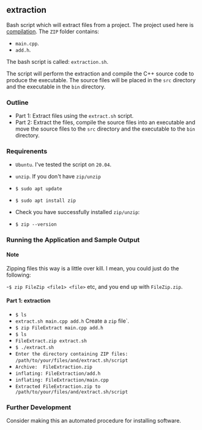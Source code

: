 ## extraction

Bash script which will extract files from a project. The project used here is [compilation](https://github.com/MRLintern/Bash-Hacks/tree/main/compilation).
The `ZIP` folder contains:

- `main.cpp`.
- `add.h`.

The bash script is called: `extraction.sh`.

The script will perform the extraction and compile the C++ source code to produce the executable. The source files will be placed in the `src` directory
and the executable in the `bin` directory.

### Outline

- Part 1: Extract files using the `extract.sh` script.
- Part 2: Extract the files, compile the source files into an executable and move the source files to the `src` directory and the executable to the `bin` directory.

### Requirenents

- `Ubuntu`. I've tested the script on `20.04`.
- `unzip`.
  If you don't have `zip/unzip`

- `$ sudo apt update`
- `$ sudo apt install zip`
- Check you have successfully installed `zip/unzip`:
- `$ zip --version`

### Running the Application and Sample Output

#### Note
Zipping files this way is a little over kill. I mean, you could just do the following:

 -`$ zip FileZip <file1> <file>` etc, and you end up with `FileZip.zip`.

#### Part 1: extraction
- `$ ls`
- `extract.sh main.cpp add.h`
  Create a `zip` file`.
- `$ zip FileExtract main.cpp add.h`
- `$ ls`
- `FileExtract.zip extract.sh`
- `$ ./extract.sh`
- `Enter the directory containing ZIP files:` `/path/to/your/files/and/extract.sh/script`
- `Archive:  FileExtraction.zip`
- `inflating: FileExtraction/add.h`
- `inflating: FileExtraction/main.cpp`
- `Extracted FileExtraction.zip to /path/to/your/files/and/extract.sh/script`





### Further Development

Consider making this an automated procedure for installing software.
  


